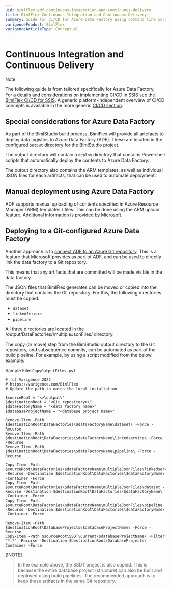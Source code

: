 ```yaml
---
uid: bimlflex-adf-continuous-integration-and-continuous-delivery
title: BimlFlex Continuous Integration and Continuous Delivery
summary: Guide for CI/CD for Azure Data Factory using command line scripts and changes through a build server pipeline
varigenceProduct: BimlFlex
varigenceArticleType: Conceptual
---
```

# Continuous Integration and Continuous Delivery

> [!NOTE]
> The following guide is from tailored specifically for Azure Data Factory.  
> For a details and considerations on implementing CI/CD in SSIS see the [BimlFlex CI/CD for SSIS](xref:bimlflex-ssis-continuous-integration-and-continuous-delivery).
> A generic platform-independent overview of CI/CD concepts is available in the more generic [CI/CD section](xref:bimlflex-continuous-integration-and-delivery).

## Special considerations for Azure Data Factory

As part of the BimlStudio build process, BimlFlex will provide all artefacts to deploy data logistics to Azure Data Factory (ADF). These are located in the configured `output` directory for the BimlStudio project.

The output directory will contain a `deploy` directory that contains Powershell scripts that automatically deploy the contents to Azure Data Factory.

The output directory also contains the ARM templates, as well as individual JSON files for each artifacts, that can be used to automate deployment.

## Manual deployment using Azure Data Factory

ADF supports manual uploading of contents specified in Azure Resource Manager (ARM) templates / files. This can be done using the ARM upload feature. Additional information [is provided by Microsoft](https://docs.microsoft.com/en-us/azure/data-factory/quickstart-create-data-factory-resource-manager-template).

## Deploying to a Git-configured Azure Data Factory

Another approach is to [connect ADF to an Azure Git repository](https://docs.microsoft.com/en-us/azure/data-factory/source-control). This is a feature that Microsoft provides as part of ADF, and can be used to directly link the data factory to a Git repository.

This means that any artifacts that are committed will be made visible in the data factory.

The JSON files that BimlFlex generates can be moved or copied into the directory that contains the Git repository. For this, the following directories must be copied:

* `dataset`
* `linkedService`
* `pipeline`

All three directories are located in the /output/DataFactories/<datafactory name>/multipleJsonFiles/ directory.

The copy (or move) step from the BimlStudio output directory to the Git repository, and subsequence commits, can be automated as part of the build pipeline. For example, by using a script modified from the below example:

Sample File: `CopyOutputFiles.ps1`

```batch
# (c) Varigence 2022
# https://varigence.com/BimlFlex
# Update the path to match the local installation

$sourceRoot = "<>\output\"
$destinationRoot = "<Git repository>\"
$dataFactoryName = "<data factory name>"
$databaseProjectName = "<database project name>"

Remove-Item -Path $destinationRoot\DataFactories\$dataFactoryName\dataset\ -Force -Recurse
Remove-Item -Path $destinationRoot\DataFactories\$dataFactoryName\linkedservice\ -Force -Recurse
Remove-Item -Path $destinationRoot\DataFactories\$dataFactoryName\pipeline\ -Force -Recurse

Copy-Item -Path $sourceRoot\DataFactories\$dataFactoryName\multipleJsonFiles\linkedservice -Recurse -Destination $destinationRoot\DataFactories\$dataFactoryName\ -Container -Force
Copy-Item -Path $sourceRoot\DataFactories\$dataFactoryName\multipleJsonFiles\dataset -Recurse -Destination $destinationRoot\DataFactories\$dataFactoryName\ -Container -Force
Copy-Item -Path $sourceRoot\DataFactories\$dataFactoryName\multipleJsonFiles\pipeline -Recurse -Destination $destinationRoot\DataFactories\$dataFactoryName\ -Container -Force

Remove-Item -Path $destinationRoot\DatabaseProjects\$databaseProjectName\ -Force -Recurse
Copy-Item -Path $sourceRoot\SSDT\Current\$databaseProjectName\ -Filter "*.*" -Recurse -Destination $destinationRoot\DatabaseProjects\ -Container -Force
```

 [!NOTE]
> In the example above, the SSDT project is also copied. This is because the entire database project (structure) can also be built and deployed using build pipelines. The recommended approach is to keep these artifacts in the same Git repository.